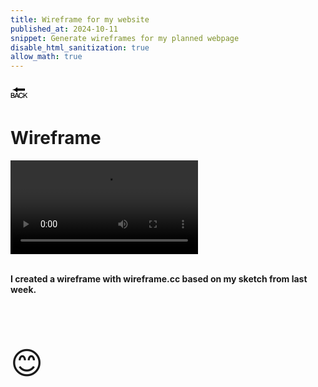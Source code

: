 ```yaml
---
title: Wireframe for my website
published_at: 2024-10-11
snippet: Generate wireframes for my planned webpage
disable_html_sanitization: true
allow_math: true
---
```



<a href="https://julienoh000-dms1-blog-83.deno.dev/" style="text-decoration: none; color: black;"><span style="font-size: 30px;">🔙</span></a>


# Wireframe

<video controls>
  <source src="wf1.mp4" type="video/mp4">

</video>
<br>
<br>

**I created a wireframe with wireframe.cc based on my sketch from last week.**

<br>
<br>
<br>


<span style="font-size: 50px;">😊</span>
